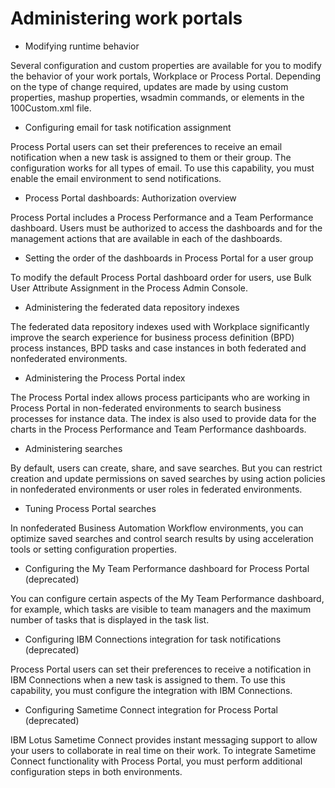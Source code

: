 # Administering work portals

- Modifying runtime behavior

Several configuration and custom properties are available for you to modify the behavior of your work portals, Workplace or Process Portal. Depending on the type of change required, updates are made by using custom properties, mashup properties, wsadmin commands, or elements in the 100Custom.xml file.
- Configuring email for task notification assignment

Process Portal users can set their preferences to receive an email notification when a new task is assigned to them or their group. The configuration works for all types of email. To use this capability, you must enable the email environment to send notifications.
- Process Portal dashboards: Authorization overview

Process Portal includes a Process Performance and a Team Performance dashboard. Users must be authorized to access the dashboards and for the management actions that are available in each of the dashboards.
- Setting the order of the dashboards in Process Portal for a user group

To modify the default Process Portal dashboard order for users, use Bulk User Attribute Assignment in the Process Admin Console.
- Administering the federated data repository indexes

The federated data repository indexes used with Workplace significantly improve the search experience for business process definition (BPD) process instances, BPD tasks and case instances in both federated and nonfederated environments.
- Administering the Process Portal index

The Process Portal index allows process participants who are working in Process Portal in non-federated environments to search business processes for instance data. The index is also used to provide data for the charts in the Process Performance and Team Performance dashboards.
- Administering searches

By default, users can create, share, and save searches. But you can restrict creation and update permissions on saved searches by using action policies in nonfederated environments or user roles in federated environments.
- Tuning Process Portal searches

In nonfederated Business Automation Workflow environments, you can optimize saved searches and control search results by using acceleration tools or setting configuration properties.
- Configuring the My Team Performance dashboard for Process Portal (deprecated)

You can configure certain aspects of the My Team Performance dashboard, for example, which tasks are visible to team managers and the maximum number of tasks that is displayed in the task list.
- Configuring IBM Connections integration for task notifications (deprecated)

Process Portal users can set their preferences to receive a notification in IBM Connections when a new task is assigned to them. To use this capability, you must configure the integration with IBM Connections.
- Configuring Sametime Connect integration for Process Portal (deprecated)

IBM Lotus Sametime Connect provides instant messaging support to allow your users to collaborate in real time on their work. To integrate Sametime Connect functionality with Process Portal, you must perform additional configuration steps in both environments.